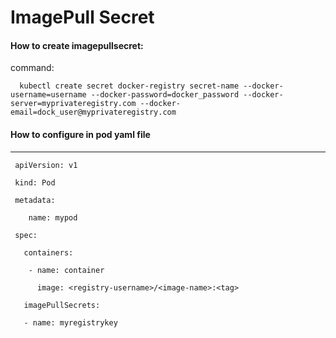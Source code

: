 # ImagePull Secret

<h4> <b> How to create imagepullsecret:</b></h4>
command: 

      kubectl create secret docker-registry secret-name --docker-username=username --docker-password=docker_password --docker-server=myprivateregistry.com --docker-email=dock_user@myprivateregistry.com

<h4><b> How to configure in pod yaml file</b></h4>

   ---
     apiVersion: v1
   
     kind: Pod
   
     metadata:
   
        name: mypod
   
     spec:
   
       containers:
     
        - name: container
        
          image: <registry-username>/<image-name>:<tag>
    
       imagePullSecrets:
     
       - name: myregistrykey
